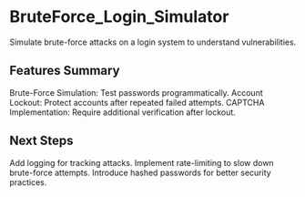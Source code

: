 # BruteForce_Login_Simulator

Simulate brute-force attacks on a login system to understand vulnerabilities.

## Features Summary

Brute-Force Simulation: Test passwords programmatically.
Account Lockout: Protect accounts after repeated failed attempts.
CAPTCHA Implementation: Require additional verification after lockout.


## Next Steps

Add logging for tracking attacks.
Implement rate-limiting to slow down brute-force attempts.
Introduce hashed passwords for better security practices.